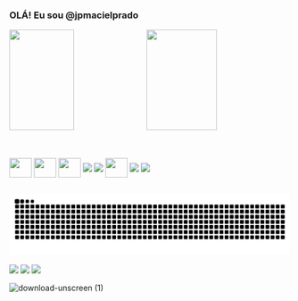 ### OLÁ! Eu sou @jpmacielprado

<link rel="stylesheet" type='text/css' href="https://cdn.jsdelivr.net/gh/devicons/devicon@latest/devicon.min.css" />

 <div href="https://github.com/jpmacielprado">
    <img height="180em"  width="48%" src="https://github-readme-stats.vercel.app./api?username=jpmacielprado&show_icons=true&theme=dark&include_all_commit=true&count_private=true"/>
    <img height="180em"  width="50%" src="https://github-readme-stats.vercel.app./api/top-langs/?username=jpmacielprado&layout=compact&langs_count=168&theme=dark"/>
</div>

##

<div style="display: inline_block"><br>
  <img align="center" height="35" width="40" src="https://cdn.jsdelivr.net/gh/devicons/devicon@latest/icons/java/java-original.svg" />
  <img align="center" height="35" width="40" src="https://cdn.jsdelivr.net/gh/devicons/devicon@latest/icons/html5/html5-original.svg" />
  <img align="center" height="35" width="40" src="https://cdn.jsdelivr.net/gh/devicons/devicon@latest/icons/css3/css3-original.svg" />
  <img align="center" height="35 width="40 src="https://cdn.jsdelivr.net/gh/devicons/devicon@latest/icons/python/python-original.svg" />
  <img align="center" height="35 width="40" src="https://cdn.jsdelivr.net/gh/devicons/devicon@latest/icons/photoshop/photoshop-original.svg" />            
  <img align="center" height="35" width="40" src="https://cdn.jsdelivr.net/gh/devicons/devicon@latest/icons/premierepro/premierepro-original.svg" />
  <img align="center" height="35 width="40" src="https://cdn.jsdelivr.net/gh/devicons/devicon@latest/icons/figma/figma-original.svg" />
  <img align="center" height="35 width="40" src="https://cdn.jsdelivr.net/gh/devicons/devicon@latest/icons/canva/canva-original.svg" />
</div>

##

<picture>
  <source media="(prefers-color-scheme: dark)" srcset="https://raw.githubusercontent.com/K4uepinheiro/K4uepinheiro/output/github-contribution-grid-snake-dark.svg">
  <source media="(prefers-color-scheme: light)" srcset="https://raw.githubusercontent.com/K4uepinheiro/K4uepinheiro/output/github-contribution-grid-snake.svg">
  <img alt="github contribution grid snake animation" src="https://raw.githubusercontent.com/K4uepinheiro/K4uepinheiro/output/github-contribution-grid-snake.svg">
</picture>


<a href="https://instagram.com/jp.macielprado" target="_blank"><img src="https://img.shields.io/badge/-Instagram-%23E4405F?style=for-the-badge&logo=instagram&logoColor=white" target="_blank"></a>
 <a href = "mailto:jp.macielprado@gmail.com"><img src="https://img.shields.io/badge/-Gmail-%23333?style=for-the-badge&logo=gmail&logoColor=white" target="_blank"></a>
  <a href="https://www.linkedin.com/in/joão-maciel-58181531b" target="_blank"><img src="https://img.shields.io/badge/-LinkedIn-%230077B5?style=for-the-badge&logo=linkedin&logoColor=white" target="_blank"></a> 

![download-unscreen (1)](https://github.com/user-attachments/assets/042d858b-a51c-4f90-bcd1-3817ff19c87e)
                           


